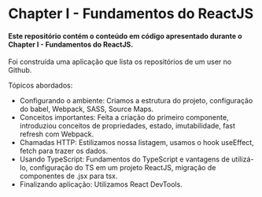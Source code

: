 # Chapter I - Fundamentos do ReactJS

#### Este repositório contém o conteúdo em código apresentado durante o **Chapter I - Fundamentos do ReactJS**.

Foi construída uma aplicação que lista os repositórios de um user no Github.

Tópicos abordados:

- Configurando o ambiente: Criamos a estrutura do projeto, configuração do babel, Webpack, SASS, Source Maps.
- Conceitos importantes: Feita a criação do primeiro componente, introduziou conceitos de propriedades, estado, imutabilidade, fast refresh com Webpack.
- Chamadas HTTP: Estilizamos nossa listagem, usamos o hook useEffect, fetch para trazer os dados.
- Usando TypeScript: Fundamentos do TypeScript e vantagens de utilizá-lo, configuração do TS em um projeto ReactJS, migração de componentes de .jsx para tsx.
- Finalizando aplicação: Utilizamos React DevTools.
  
